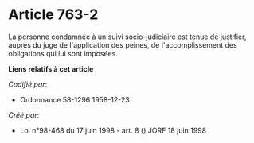 # Article 763-2

La personne condamnée à un suivi socio-judiciaire est tenue de justifier, auprès du juge de l'application des peines, de
l'accomplissement des obligations qui lui sont imposées.

**Liens relatifs à cet article**

_Codifié par_:

  - Ordonnance 58-1296 1958-12-23

_Créé par_:

  - Loi n°98-468 du 17 juin 1998 - art. 8 () JORF 18 juin 1998
